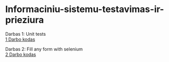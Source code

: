 # Informaciniu-sistemu-testavimas-ir-prieziura

Darbas 1: Unit tests <br>
[1 Darbo kodas](1_darbas)

Darbas 2: Fill any form with selenium <br>
[2 Darbo kodas](Darbas2)
